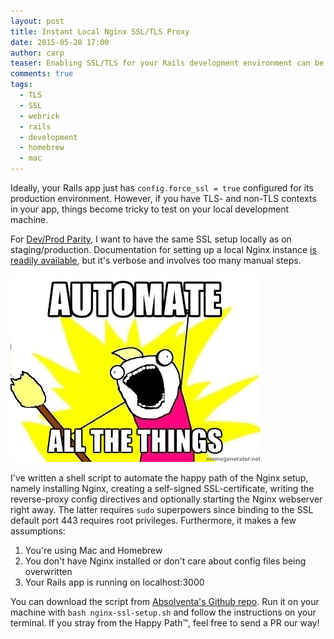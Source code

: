 ```yaml
---
layout: post
title: Instant Local Nginx SSL/TLS Proxy
date: 2015-05-20 17:00
author: carp
teaser: Enabling SSL/TLS for your Rails development environment can be a pain. I reduced it by automating the setup of a local Nginx SSL-reverse proxy. Works with Mac and Homebrew.
comments: true
tags:
  - TLS
  - SSL
  - webrick
  - rails
  - development
  - homebrew
  - mac
---
```


Ideally, your Rails app just has `config.force_ssl = true` configured for its
production environment. However, if you have TLS- and non-TLS contexts in
your app, things become tricky to test on your local development machine.

For [Dev/Prod Parity](http://12factor.net/dev-prod-parity), I want to have the
same SSL setup locally as on staging/production. Documentation for setting up
a local Nginx instance [is readily available](http://www.cyberciti.biz/faq/howto-linux-unix-setup-nginx-ssl-proxy/),
but it's verbose and involves too many manual steps.

![Automate all the things!](/images/2015-05-20-nginx-ssl-automate-all-the-things.jpg)

I've written a shell script to automate the happy path of the Nginx setup,
namely installing Nginx, creating a self-signed SSL-certificate, writing the
reverse-proxy config directives and optionally starting the Nginx webserver
right away. The latter requires `sudo` superpowers since binding to the SSL
default port 443 requires root privileges. Furthermore, it makes a few
assumptions:

1. You're using Mac and Homebrew
2. You don't have Nginx installed or don't care about config files being overwritten
3. Your Rails app is running on localhost:3000

You can download the script from [Absolventa's Github repo](https://raw.githubusercontent.com/Absolventa/dotfiles/master/nginx-ssl-setup.sh).
Run it on your machine with `bash nginx-ssl-setup.sh` and follow the instructions on your terminal.
If you stray from the Happy Path™, feel free to send a PR our way!



